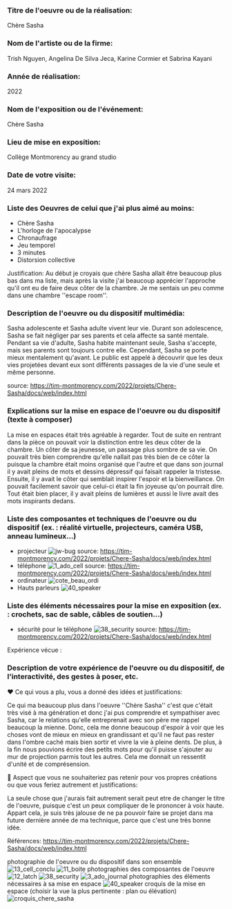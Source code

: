 ### Titre de l'oeuvre ou de la réalisation:

Chère Sasha

### Nom de l'artiste ou de la firme:

Trish Nguyen, Angelina De Silva Jeca, Karine Cormier et Sabrina Kayani

### Année de réalisation:

2022

### Nom de l'exposition ou de l'événement:

Chère Sasha

### Lieu de mise en exposition:

Collège Montmorency au grand studio

### Date de votre visite:

24 mars 2022

### Liste des Oeuvres de celui que j'ai plus aimé au moins:

* Chère Sasha
* L'horloge de l'apocalypse
* Chronaufrage
* Jeu temporel
* 3 minutes
* Distorsion collective

Justification: Au début je croyais que chère Sasha allait être beaucoup plus bas dans ma liste, mais après la visite j'ai beaucoup apprécier l'approche qu'il ont eu de faire deux côter de la chambre. Je me sentais un peu comme dans une chambre ''escape room''.

### Description de l'oeuvre ou du dispositif multimédia:

Sasha adolescente et Sasha adulte vivent leur vie. Durant son adolescence, Sasha se fait négliger par ses parents et cela affecte sa santé mentale. Pendant sa vie d'adulte, Sasha habite maintenant seule, Sasha s'accepte, mais ses parents sont toujours contre elle. Cependant, Sasha se porte mieux mentalement qu'avant. Le public est appelé à découvrir que les deux vies projetées devant eux sont différents passages de la vie d'une seule et même personne.

source: https://tim-montmorency.com/2022/projets/Chere-Sasha/docs/web/index.html

### Explications sur la mise en espace de l'oeuvre ou du dispositif (texte à composer)

La mise en espaces était très agréable à regarder. Tout de suite en rentrant dans la pièce on pouvait voir la distinction entre les deux côter de la chambre. Un côter de sa jeunesse, un passage plus sombre de sa vie. On pouvait très bien comprendre qu'elle nallait pas très bien de ce côter la puisque la chambre était moins organisé que l'autre et que dans son journal il y avait pleins de mots et dessins dépressif qui faisait rappeler la tristesse. Ensuite, il y avait le côter qui semblait inspirer l'espoir et la bienveillance. On pouvait facilement savoir que celui-ci était la fin joyeuse qu'on pourrait dire. Tout était bien placer, il y avait pleins de lumières et aussi le livre avait des mots inspirants dedans.

### Liste des composantes et techniques de l'oeuvre ou du dispositif (ex. : réalité virtuelle, projecteurs, caméra USB, anneau lumineux...)

* projecteur
![jw-bug](medias/jw-bug.jpg)
source: https://tim-montmorency.com/2022/projets/Chere-Sasha/docs/web/index.html
* téléphone 
![1_ado_cell](medias/1_ado_cell.jpeg)
source: https://tim-montmorency.com/2022/projets/Chere-Sasha/docs/web/index.html
* ordinateur
![cote_beau_ordi](medias/cote_beau_ordi.png)
* Hauts parleurs
 ![40_speaker](medias/40_speaker.jpg)

### Liste des éléments nécessaires pour la mise en exposition (ex. : crochets, sac de sable, câbles de soutien...)

* sécurité pour le téléphone
![38_security](medias/38_security.jpg)
source: https://tim-montmorency.com/2022/projets/Chere-Sasha/docs/web/index.html

Expérience vécue :

### Description de votre expérience de l'oeuvre ou du dispositif, de l'interactivité, des gestes à poser, etc.

❤️ Ce qui vous a plu, vous a donné des idées et justifications:

Ce qui ma beaucoup plus dans l'oeuvre ''Chère Sasha'' c'est que c'était très visé à ma génération et donc j'ai pus comprendre et sympathiser avec Sasha, car le relations qu'elle entreprenait avec son père me rappel beaucoup la mienne. Donc, cela me donne beaucoup d'espoir à voir que les choses vont de mieux en mieux en grandissant et qu'il ne faut pas rester dans l'ombre caché mais bien sortir et vivre la vie à pleine dents. De plus, à la fin nous pouvions écrire des petits mots pour qu'il puisse s'ajouter au mur de projection parmis tout les autres. Cela me donnait un ressentit d'unité et de comprésension.

🤔 Aspect que vous ne souhaiteriez pas retenir pour vos propres créations ou que vous feriez autrement et justifications:

La seule chose que j'aurais fait autrement serait peut etre de changer le titre de l'oeuvre, puisque c'est un peux compliquer de le prononcer à voix haute. Appart cela, je suis très jalouse de ne pa pouvoir faire se projet dans ma future dernière année de ma technique, parce que c'est une très bonne idée.

Références:
https://tim-montmorency.com/2022/projets/Chere-Sasha/docs/web/index.html


photographie de l'oeuvre ou du dispositif dans son ensemble 
![13_cell_conclu](medias/13_cell_conclu.jpg)
![11_boite](medias/11_boite.jpg)
photographies des composantes de l'oeuvre 
![12_latch](medias/12_latch.jpg)
![38_security](medias/38_security.jpg)
![3_ado_journal](medias/3_ado_journal.jpeg)
photographies des éléments nécessaires à sa mise en espace 
![40_speaker](medias/40_speaker.jpg)
croquis de la mise en espace (choisir la vue la plus pertinente : plan ou élévation)
![croquis_chere_sasha](medias/croquis_chere_sasha.png)
